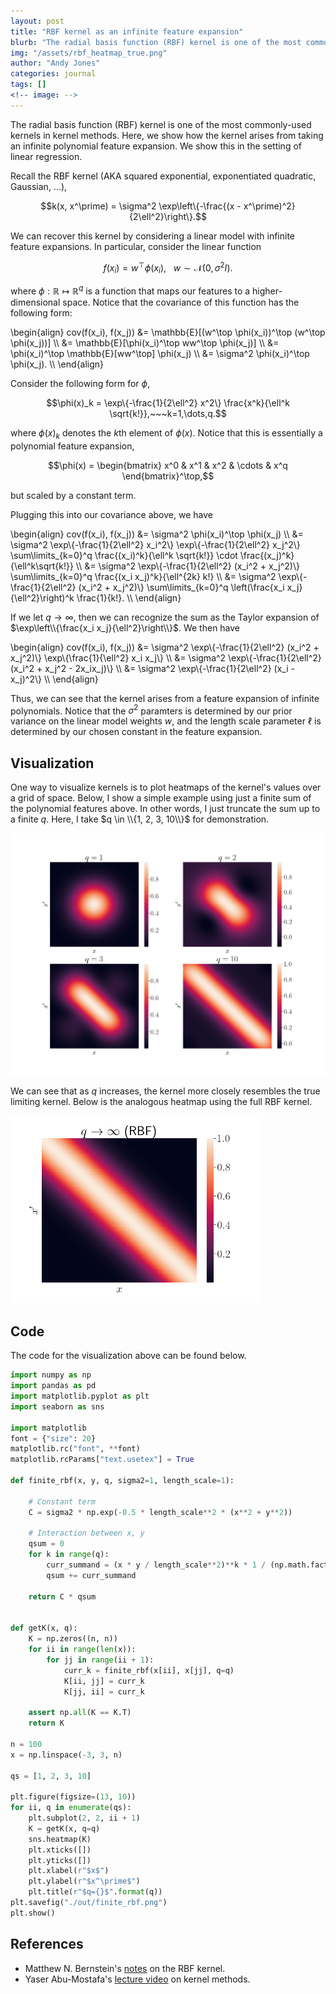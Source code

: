 ```yaml
---
layout: post
title: "RBF kernel as an infinite feature expansion"
blurb: "The radial basis function (RBF) kernel is one of the most commonly-used kernels in kernel methods. Here, we show how the kernel arises from taking an infinite polynomial feature expansion."
img: "/assets/rbf_heatmap_true.png"
author: "Andy Jones"
categories: journal
tags: []
<!-- image: -->
---
```


The radial basis function (RBF) kernel is one of the most commonly-used kernels in kernel methods. Here, we show how the kernel arises from taking an infinite polynomial feature expansion. We show this in the setting of linear regression.

Recall the RBF kernel (AKA squared exponential, exponentiated quadratic, Gaussian, ...),

$$k(x, x^\prime) = \sigma^2 \exp\left\{-\frac{(x - x^\prime)^2}{2\ell^2}\right\}.$$

We can recover this kernel by considering a linear model with infinite feature expansions. In particular, consider the linear function

$$f(x_i) = w^\top \phi(x_i),~~~w\sim\mathcal{N}(0, \sigma^2 I).$$

where $\phi: \mathbb{R} \mapsto \mathbb{R}^q$ is a function that maps our features to a higher-dimensional space. Notice that the covariance of this function has the following form:

\begin{align} cov(f(x_i), f(x_j)) &= \mathbb{E}[(w^\top \phi(x_i))^\top (w^\top \phi(x_j))] \\\ &= \mathbb{E}[\phi(x_i)^\top ww^\top \phi(x_j)] \\\ &= \phi(x_i)^\top \mathbb{E}[ww^\top] \phi(x_j) \\\ &= \sigma^2 \phi(x_i)^\top \phi(x_j). \\\ \end{align}

Consider the following form for $\phi$,

$$\phi(x)_k = \exp\{-\frac{1}{2\ell^2} x^2\} \frac{x^k}{\ell^k \sqrt{k!}},~~~k=1,\dots,q.$$

where $\phi(x)_k$ denotes the $k$th element of $\phi(x)$. Notice that this is essentially a polynomial feature expansion,

$$\phi(x) = \begin{bmatrix} x^0 & x^1 & x^2 & \cdots & x^q \end{bmatrix}^\top,$$

but scaled by a constant term.

Plugging this into our covariance above, we have

\begin{align} cov(f(x_i), f(x_j)) &= \sigma^2 \phi(x_i)^\top \phi(x_j) \\\ &= \sigma^2 \exp\\{-\frac{1}{2\ell^2} x_i^2\\} \exp\\{-\frac{1}{2\ell^2} x_j^2\\} \sum\limits_{k=0}^q \frac{(x_i)^k}{\ell^k \sqrt{k!}} \cdot \frac{(x_j)^k}{\ell^k\sqrt{k!}} \\\ &= \sigma^2 \exp\\{-\frac{1}{2\ell^2} (x_i^2 + x_j^2)\\} \sum\limits_{k=0}^q \frac{(x_i x_j)^k}{\ell^{2k} k!} \\\ &= \sigma^2 \exp\\{-\frac{1}{2\ell^2} (x_i^2 + x_j^2)\\} \sum\limits_{k=0}^q \left(\frac{x_i x_j}{\ell^2}\right)^k \frac{1}{k!}. \\\ \end{align}

If we let $q\to\infty$, then we can recognize the sum as the Taylor expansion of $\exp\left\\{\frac{x_i x_j}{\ell^2}\right\\}$. We then have

\begin{align} cov(f(x_i), f(x_j)) &= \sigma^2 \exp\\{-\frac{1}{2\ell^2} (x_i^2 + x_j^2)\\} \exp\\{\frac{1}{\ell^2} x_i x_j\\} \\\ &= \sigma^2 \exp\\{-\frac{1}{2\ell^2} (x_i^2 + x_j^2 - 2x_ix_j)\\} \\\ &= \sigma^2 \exp\\{-\frac{1}{2\ell^2} (x_i - x_j)^2\\} \\\ \end{align}

Thus, we can see that the kernel arises from a feature expansion of infinite polynomials. Notice that the $\sigma^2$ paramters is determined by our prior variance on the linear model weights $w$, and the length scale parameter $\ell$ is determined by our chosen constant in the feature expansion.

## Visualization

One way to visualize kernels is to plot heatmaps of the kernel's values over a grid of space. Below, I show a simple example using just a finite sum of the polynomial features above. In other words, I just truncate the sum up to a finite $q$. Here, I take $q \in \\{1, 2, 3, 10\\}$ for demonstration.

<p float="center">
  <img src="/assets/finite_rbf.png" width="700" />
</p>

We can see that as $q$ increases, the kernel more closely resembles the true limiting kernel. Below is the analogous heatmap using the full RBF kernel.

<p float="center">
  <img src="/assets/rbf_heatmap_true.png" width="400" />
</p>

## Code

The code for the visualization above can be found below.

```python
import numpy as np
import pandas as pd
import matplotlib.pyplot as plt
import seaborn as sns

import matplotlib
font = {"size": 20}
matplotlib.rc("font", **font)
matplotlib.rcParams["text.usetex"] = True

def finite_rbf(x, y, q, sigma2=1, length_scale=1):

	# Constant term
	C = sigma2 * np.exp(-0.5 * length_scale**2 * (x**2 + y**2))

	# Interaction between x, y
	qsum = 0
	for k in range(q):
		curr_summand = (x * y / length_scale**2)**k * 1 / (np.math.factorial(k))
		qsum += curr_summand

	return C * qsum


def getK(x, q):
	K = np.zeros((n, n))
	for ii in range(len(x)):
		for jj in range(ii + 1):
			curr_k = finite_rbf(x[ii], x[jj], q=q)
			K[ii, jj] = curr_k
			K[jj, ii] = curr_k

	assert np.all(K == K.T)
	return K

n = 100
x = np.linspace(-3, 3, n)

qs = [1, 2, 3, 10]

plt.figure(figsize=(13, 10))
for ii, q in enumerate(qs):
	plt.subplot(2, 2, ii + 1)
	K = getK(x, q=q)
	sns.heatmap(K)
	plt.xticks([])
	plt.yticks([])
	plt.xlabel(r"$x$")
	plt.ylabel(r"$x^\prime$")
	plt.title(r"$q={}$".format(q))
plt.savefig("./out/finite_rbf.png")
plt.show()
```

## References
- Matthew N. Bernstein's [notes](http://pages.cs.wisc.edu/~matthewb/pages/notes/pdf/svms/RBFKernel.pdf) on the RBF kernel.
- Yaser Abu-Mostafa's [lecture video](https://www.youtube.com/watch?v=XUj5JbQihlU&t=1553s) on kernel methods.
